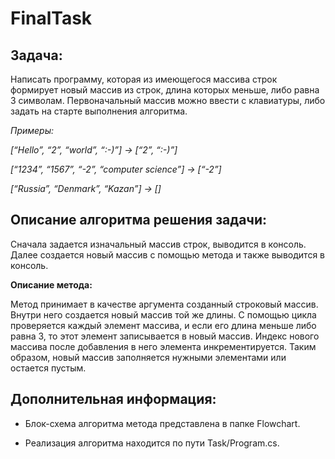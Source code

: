 # FinalTask

## Задача:

Написать программу, которая из имеющегося массива строк формирует новый массив из строк, длина которых меньше, либо равна 3 символам. Первоначальный массив можно ввести с клавиатуры, либо задать на старте выполнения алгоритма.

*Примеры:*

*[“Hello”, “2”, “world”, “:-)”] → [“2”, “:-)”]*

*[“1234”, “1567”, “-2”, “computer science”] → [“-2”]*

*[“Russia”, “Denmark”, “Kazan”] → []*

## Описание алгоритма решения задачи:

Сначала задается изначальный массив строк, выводится в консоль. Далее создается новый массив с помощью метода и также выводится в консоль.

**Описание метода:**

Метод принимает в качестве аргумента созданный строковый массив. Внутри него создается новый массив той же длины. С помощью цикла проверяется каждый элемент массива, и если его длина меньше либо равна 3, то этот элемент записывается в новый массив. Индекс нового массива после добавления в него элемента инкрементируется. Таким образом, новый массив заполняется нужными элементами или остается пустым.

## Дополнительная информация:

* Блок-схема алгоритма метода представлена в папке Flowchart.

* Реализация алгоритма находится по пути Task/Program.cs.